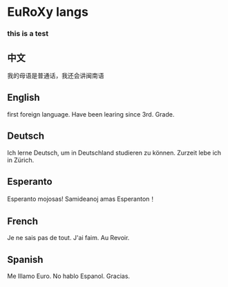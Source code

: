 # EuRoXy langs
### this is a test
## 中文
我的母语是普通话，我还会讲闽南语

## English
first foreign language. Have been learing since 3rd. Grade.

## Deutsch
Ich lerne Deutsch, um in Deutschland studieren zu können. Zurzeit lebe ich in Zürich.

## Esperanto
Esperanto mojosas! Samideanoj amas Esperanton！

## French
Je ne sais pas de tout. J'ai faim. Au Revoir.

## Spanish
Me Illamo Euro. No hablo Espanol. Gracias.
